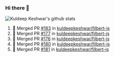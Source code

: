 ### Hi there 👋

<!--
**kuldeepkeshwar/kuldeepkeshwar** is a ✨ _special_ ✨ repository because its `README.md` (this file) appears on your GitHub profile.

Here are some ideas to get you started:

- 🔭 I’m currently working on ...
- 🌱 I’m currently learning ...
- 👯 I’m looking to collaborate on ...
- 🤔 I’m looking for help with ...
- 💬 Ask me about ...
- 📫 How to reach me: ...
- 😄 Pronouns: ...
- ⚡ Fun fact: ...
-->
![Kuldeep Keshwar's github stats](https://github-readme-stats.vercel.app/api?username=kuldeepkeshwar&show_icons=true)

<!--START_SECTION:activity-->
1. 🎉 Merged PR [#183](https://github.com/kuldeepkeshwar/filbert-js/pull/183) in [kuldeepkeshwar/filbert-js](https://github.com/kuldeepkeshwar/filbert-js)
2. 🎉 Merged PR [#177](https://github.com/kuldeepkeshwar/filbert-js/pull/177) in [kuldeepkeshwar/filbert-js](https://github.com/kuldeepkeshwar/filbert-js)
3. 🎉 Merged PR [#176](https://github.com/kuldeepkeshwar/filbert-js/pull/176) in [kuldeepkeshwar/filbert-js](https://github.com/kuldeepkeshwar/filbert-js)
4. 🎉 Merged PR [#180](https://github.com/kuldeepkeshwar/filbert-js/pull/180) in [kuldeepkeshwar/filbert-js](https://github.com/kuldeepkeshwar/filbert-js)
5. 🎉 Merged PR [#181](https://github.com/kuldeepkeshwar/filbert-js/pull/181) in [kuldeepkeshwar/filbert-js](https://github.com/kuldeepkeshwar/filbert-js)
<!--END_SECTION:activity-->
